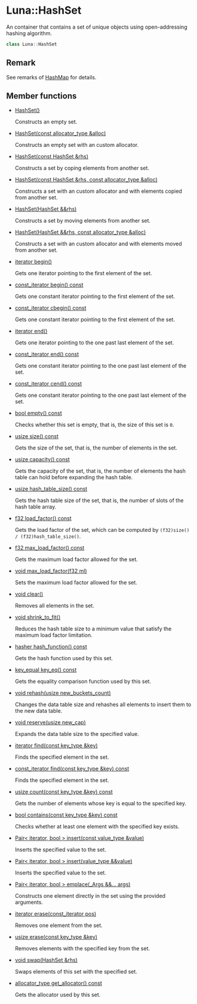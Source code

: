 # Luna::HashSet
An container that contains a set of unique objects using open-addressing hashing algorithm. 

```c++
class Luna::HashSet
```



## Remark
See remarks of [HashMap](class_luna_1_1_hash_map.md) for details. 

## Member functions
* [HashSet()](class_luna_1_1_hash_set_1aa4f0e7330b8f252895e4efe56ff777e9.md)

    Constructs an empty set. 

* [HashSet(const allocator_type &alloc)](class_luna_1_1_hash_set_1ac3e1671dc4e34c755a583cc4a7593aa9.md)

    Constructs an empty set with an custom allocator. 

* [HashSet(const HashSet &rhs)](class_luna_1_1_hash_set_1a6ce922272e9b48e02c09b0968723b578.md)

    Constructs a set by coping elements from another set. 

* [HashSet(const HashSet &rhs, const allocator_type &alloc)](class_luna_1_1_hash_set_1a8310d342fe4cb01c756c739667b09466.md)

    Constructs a set with an custom allocator and with elements copied from another set. 

* [HashSet(HashSet &&rhs)](class_luna_1_1_hash_set_1a06d6505d23924bb7039e61c55c3ded85.md)

    Constructs a set by moving elements from another set. 

* [HashSet(HashSet &&rhs, const allocator_type &alloc)](class_luna_1_1_hash_set_1aeaf4c216b4d13706a981282ecdb6f56c.md)

    Constructs a set with an custom allocator and with elements moved from another set. 

* [iterator begin()](class_luna_1_1_hash_set_1ad69bd11391be1a1dba5c8202259664f8.md)

    Gets one iterator pointing to the first element of the set. 

* [const_iterator begin() const](class_luna_1_1_hash_set_1a29305669b60ca1680752e2fc3592ba99.md)

    Gets one constant iterator pointing to the first element of the set. 

* [const_iterator cbegin() const](class_luna_1_1_hash_set_1a39112ae08f6ffc7ee58c6aa79772e094.md)

    Gets one constant iterator pointing to the first element of the set. 

* [iterator end()](class_luna_1_1_hash_set_1acad38d52497a975bfb6f2f6acd76631f.md)

    Gets one iterator pointing to the one past last element of the set. 

* [const_iterator end() const](class_luna_1_1_hash_set_1accf9a4bd0c34d4a5f6a7dab66ea10cdc.md)

    Gets one constant iterator pointing to the one past last element of the set. 

* [const_iterator cend() const](class_luna_1_1_hash_set_1a93791e61ab486b4022c389d634b4facc.md)

    Gets one constant iterator pointing to the one past last element of the set. 

* [bool empty() const](class_luna_1_1_hash_set_1a644718bb2fb240de962dc3c9a1fdf0dc.md)

    Checks whether this set is empty, that is, the size of this set is `0`. 

* [usize size() const](class_luna_1_1_hash_set_1a79348f1b7c06b34052b42656a0279429.md)

    Gets the size of the set, that is, the number of elements in the set. 

* [usize capacity() const](class_luna_1_1_hash_set_1ad96bf59cb22e917cbd210ba068e8acb3.md)

    Gets the capacity of the set, that is, the number of elements the hash table can hold before expanding the hash table. 

* [usize hash_table_size() const](class_luna_1_1_hash_set_1ace4cb83fbe1efc093ab5cd0180cc6868.md)

    Gets the hash table size of the set, that is, the number of slots of the hash table array. 

* [f32 load_factor() const](class_luna_1_1_hash_set_1a98c20997abc3070d80e9c2e70afa0493.md)

    Gets the load factor of the set, which can be computed by `(f32)size() / (f32)hash_table_size()`. 

* [f32 max_load_factor() const](class_luna_1_1_hash_set_1aebb6ef2d39e739cc28a67244e423a3a8.md)

    Gets the maximum load factor allowed for the set. 

* [void max_load_factor(f32 ml)](class_luna_1_1_hash_set_1a9102a0c114eea9587ad22afc2a1ccc3c.md)

    Sets the maximum load factor allowed for the set. 

* [void clear()](class_luna_1_1_hash_set_1ac8bb3912a3ce86b15842e79d0b421204.md)

    Removes all elements in the set. 

* [void shrink_to_fit()](class_luna_1_1_hash_set_1a5f16304f80b6fb253c7b0ead3e16dd18.md)

    Reduces the hash table size to a minimum value that satisfy the maximum load factor limitation. 

* [hasher hash_function() const](class_luna_1_1_hash_set_1a72ffe2880da1c06d22d90000f9720967.md)

    Gets the hash function used by this set. 

* [key_equal key_eq() const](class_luna_1_1_hash_set_1a10b2be386447b0ab61e83d0f5527b688.md)

    Gets the equality comparison function used by this set. 

* [void rehash(usize new_buckets_count)](class_luna_1_1_hash_set_1aa9af2af24db0f9dd476c29bc7ec7105b.md)

    Changes the data table size and rehashes all elements to insert them to the new data table. 

* [void reserve(usize new_cap)](class_luna_1_1_hash_set_1aa1c32ac6498d3f6d21cab98d1cbf3455.md)

    Expands the data table size to the specified value. 

* [iterator find(const key_type &key)](class_luna_1_1_hash_set_1a9c9766a96c492f3e9e5861d6b4f87387.md)

    Finds the specified element in the set. 

* [const_iterator find(const key_type &key) const](class_luna_1_1_hash_set_1af2a080484f0b756af6f218c0e6bae306.md)

    Finds the specified element in the set. 

* [usize count(const key_type &key) const](class_luna_1_1_hash_set_1a2d5dc5e3872df3149f3c3ac730ff5607.md)

    Gets the number of elements whose key is equal to the specified key. 

* [bool contains(const key_type &key) const](class_luna_1_1_hash_set_1aa0b05f4f6c691fbe71159c631dded53b.md)

    Checks whether at least one element with the specified key exists. 

* [Pair< iterator, bool > insert(const value_type &value)](class_luna_1_1_hash_set_1a45549ac2883165244dbc0005a33dac64.md)

    Inserts the specified value to the set. 

* [Pair< iterator, bool > insert(value_type &&value)](class_luna_1_1_hash_set_1adfc3632f295d0c500bafbe68b91757f8.md)

    Inserts the specified value to the set. 

* [Pair< iterator, bool > emplace(_Args &&... args)](class_luna_1_1_hash_set_1a044dbf1291b7cfaae7c7f433d582f937.md)

    Constructs one element directly in the set using the provided arguments. 

* [iterator erase(const_iterator pos)](class_luna_1_1_hash_set_1a29790c28710ec0e64b48c2f4edd0b08c.md)

    Removes one element from the set. 

* [usize erase(const key_type &key)](class_luna_1_1_hash_set_1a34dd266404ddfcb1683866f0c203904e.md)

    Removes elements with the specified key from the set. 

* [void swap(HashSet &rhs)](class_luna_1_1_hash_set_1a5a3ff715058dbdd18342edc590656127.md)

    Swaps elements of this set with the specified set. 

* [allocator_type get_allocator() const](class_luna_1_1_hash_set_1a6e99c6263568d88f95ca01dc694f1051.md)

    Gets the allocator used by this set. 

